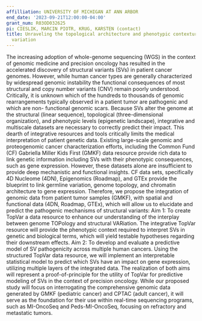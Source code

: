 ```yaml
---
affilliation: UNIVERSITY OF MICHIGAN AT ANN ARBOR
end_date: '2023-09-21T12:00:00-04:00'
grant_num: R03OD032625
pi: CIESLIK, MARCIN PIOTR, KRUG, KARSTEN (contact)
title: Unraveling the topological architecture and phenotypic contexture of structural
  variation
---
```

The increasing adoption of whole-genome sequencing (WGS) in the context of genomic medicine and precision oncology has resulted in the accelerated discovery of structural variants (SVs) in patient cancer genomes. However, while human cancer types are generally characterized by widespread genomic instability the functional consequences of most structural and copy number variants (CNV) remain poorly understood. Critically, it is unknown which of the hundreds to thousands of genomic rearrangements typically observed in a patient tumor are pathogenic and which are non- functional genomic scars. Because SVs alter the genome at the structural (linear sequence), topological (three-dimensional organization), and phenotypic levels (epigenetic landscape), integrative and multiscale datasets are necessary to correctly predict their impact. This dearth of integrative resources and tools critically limits the medical interpretation of patient genetic data. Existing large-scale genomic and proteogenomic cancer characterization efforts, including the Common Fund (CF) Gabriella Miller Kids First (GMKF) data resource provide rich data to link genetic information including SVs with their phenotypic consequences, such as gene expression. However, these datasets alone are insufficient to provide deep mechanistic and functional insights. CF data sets, specifically 4D Nucleome (4DN), Epigenomics (Roadmap), and GTEx provide the blueprint to link germline variation, genome topology, and chromatin architecture to gene expression. Therefore, we propose the integration of genomic data from patient tumor samples (GMKF), with spatial and functional data (4DN, Roadmap, GTEx), which will allow us to elucidate and predict the pathogenic mechanisms of structural variants: Aim 1: To create TopVar a data resource to enhance our understanding of the interplay between genome TOPology and structural VARiation. The integrative TopVar resource will provide the phenotypic context required to interpret SVs in genetic and biological terms, which will yield testable hypotheses regarding their downstream effects. Aim 2: To develop and evaluate a predictive model of SV pathogenicity across multiple human cancers. Using the structured TopVar data resource, we will implement an interpretable statistical model to predict which SVs have an impact on gene expression, utilizing multiple layers of the integrated data. The realization of both aims will represent a proof-of-principle for the utility of TopVar for predictive modeling of SVs in the context of precision oncology. While our proposed study will focus on interrogating the comprehensive genomic data generated by GMKF (pediatric cancer) and CPTAC (adult cancer), it will serve as the foundation for their use within real-time sequencing programs, such as MI-OncoSeq and Peds-MI-OncoSeq, focusing on refractory and metastatic tumors.